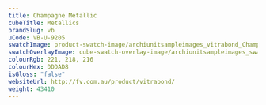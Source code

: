 ```yaml
---
title: Champagne Metallic
cubeTitle: Metallics
brandSlug: vb
uCode: VB-U-9205
swatchImage: product-swatch-image/archiunitsampleimages_vitrabond_Champagne_Metallic.jpg
swatchOverlayImage: cube-swatch-overlay-image/archiunitsampleimages_swatch-overlay_vitrabond.png
colourRgb: 221, 218, 216
colourHex: DDDAD8
isGloss: "false"
websiteUrl: http://fv.com.au/product/vitrabond/
weight: 43410
---
```

